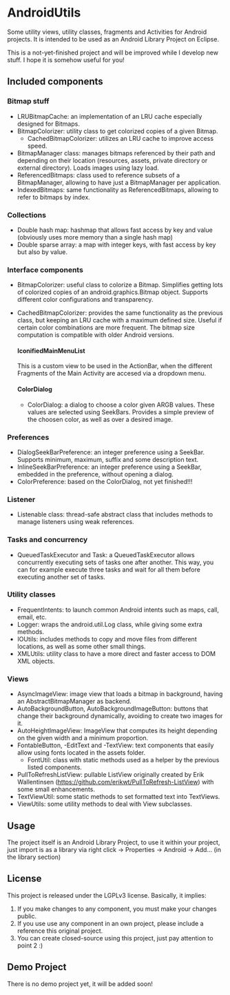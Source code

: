 AndroidUtils
============

Some utility views, utility classes, fragments and Activities for Android projects. It is intended to be used as an Android Library Project on Eclipse.

This is a not-yet-finished project and will be improved while I develop new stuff. I hope it is somehow useful for you!

Included components
-------------------

### Bitmap stuff ###

- LRUBitmapCache: an implementation of an LRU cache especially designed for Bitmaps.
- BitmapColorizer: utility class to get colorized copies of a given Bitmap.
    - CachedBitmapColorizer: utilizes an LRU cache to improve access speed.
- BitmapManager class: manages bitmaps referenced by their path and depending on their location (resources, assets, private directory or external directory). Loads images using lazy load.
- ReferencedBitmaps: class used to reference subsets of a BitmapManager, allowing to have just a BitmapManager per application.
- IndexedBitmaps: same functionality as ReferencedBitmaps, allowing to refer to bitmaps by index.

### Collections ###

- Double hash map: hashmap that allows fast access by key and value (obviously uses more memory than a single hash map)
- Double sparse array: a map with integer keys, with fast access by key but also by value.

### Interface components ###

- BitmapColorizer: useful class to colorize a Bitmap. Simplifies getting lots of colorized copies of an android.graphics.Bitmap object. Supports different color configurations and transparency.
- CachedBitmapColorizer: provides the same functionality as the previous class, but keeping an LRU cache with a maximum defined size. Useful if certain color combinations are more frequent. The bitmap size computation is compatible with older Android versions.

    #### IconifiedMainMenuList ###
    
    This is a custom view to be used in the ActionBar, when the different Fragments of the Main Activity are accesed via a dropdown menu.


    #### ColorDialog ####
    
    - ColorDialog: a dialog to choose a color given ARGB values. These values are selected using SeekBars. Provides a simple preview of the choosen color, as well as over a desired image.
    
### Preferences ###

- DialogSeekBarPreference: an integer preference using a SeekBar. Supports minimum, maximum, suffix and some description text.
- InlineSeekBarPreference: an integer preference using a SeekBar, embedded in the preference, without opening a dialog.
- ColorPreference: based on the ColorDialog, not yet finished!!!

### Listener ###

- Listenable class: thread-safe abstract class that includes methods to manage listeners using weak references.

### Tasks and concurrency ###

- QueuedTaskExecutor and Task: a QueuedTaskExecutor allows concurrently executing sets of tasks one after another. This way, you can for example execute three tasks and wait for all them before executing another set of tasks.

### Utility classes ###

- FrequentIntents: to launch common Android intents such as maps, call, email, etc.
- Logger: wraps the android.util.Log class, while giving some extra methods.
- IOUtils: includes methods to copy and move files from different locations, as well as some other small things.
- XMLUtils: utility class to have a more direct and faster access to DOM XML objects.

### Views ###

- AsyncImageView: image view that loads a bitmap in background, having an AbstractBitmapManager as backend.
- AutoBackgroundButton, AutoBackgroundImageButton: buttons that change their background dynamically, avoiding to create two images for it.
- AutoHeightImageView: ImageView that computes its height depending on the given width and a minimum proportion.
- FontableButton, -EditText and -TextView: text components that easily allow using fonts located in the assets folder.
    - FontUtil: class with static methods used as a helper by the previous listed components.
- PullToRefreshListView: pullable ListView originally created by Erik Wallentinsen (https://github.com/erikwt/PullToRefresh-ListView) with some small enhancements.
- TextViewUtil: some static methods to set formatted text into TextViews.
- ViewUtils: some utility methods to deal with View subclasses.

Usage
-----

The project itself is an Android Library Project, to use it within your project, just import is as a library via right click -> Properties -> Android -> Add... (in the library section)

License
-------

This project is released under the LGPLv3 license. Basically, it implies:
1. If you make changes to any component, you must make your changes public.
2. If you use use any component in an own project, please include a reference this original project.
3. You can create closed-source using this project, just pay attention to point 2 :)

Demo Project
------------

There is no demo project yet, it will be added soon!

